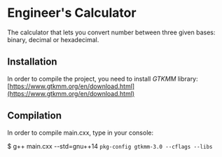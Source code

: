 # Engineer's Calculator
The calculator that lets you convert number between three given bases: binary, decimal or hexadecimal.

## Installation
In order to compile the project, you need to install *GTKMM* library:
[https://www.gtkmm.org/en/download.html](https://www.gtkmm.org/en/download.html)

## Compilation
In order to compile main.cxx, type in your console:

$ g++ main.cxx --std=gnu++14 `pkg-config gtkmm-3.0 --cflags --libs`
